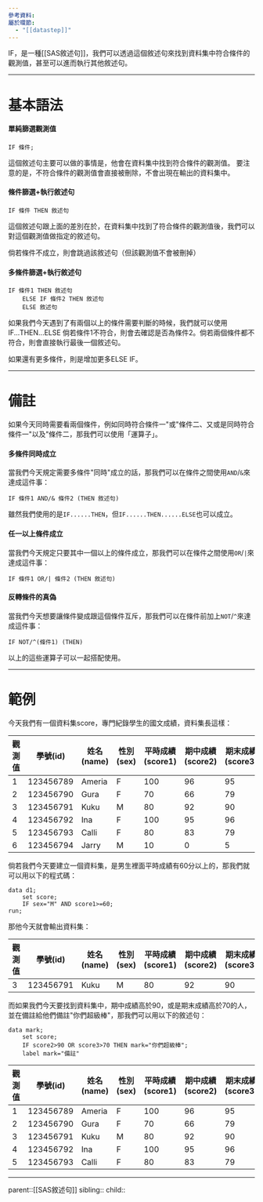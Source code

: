 ```yaml
---
參考資料: 
屬於環節:
  - "[[datastep]]"
---
```

IF，是一種[[SAS敘述句]]，我們可以透過這個敘述句來找到資料集中符合條件的觀測值，甚至可以進而執行其他敘述句。
- - -
# 基本語法
#### 單純篩選觀測值
```SAS
IF 條件;
```
這個敘述句主要可以做的事情是，他會在資料集中找到符合條件的觀測值。
要注意的是，不符合條件的觀測值會直接被刪除，不會出現在輸出的資料集中。
#### 條件篩選+執行敘述句
```SAS
IF 條件 THEN 敘述句
```
這個敘述句跟上面的差別在於，在資料集中找到了符合條件的觀測值後，我們可以對這個觀測值做指定的敘述句。

倘若條件不成立，則會跳過該敘述句（但該觀測值不會被刪掉）
#### 多條件篩選+執行敘述句
```SAS
IF 條件1 THEN 敘述句
	ELSE IF 條件2 THEN 敘述句
	ELSE 敘述句
```
如果我們今天遇到了有兩個以上的條件需要判斷的時候，我們就可以使用IF...THEN...ELSE
倘若條件1不符合，則會去確認是否為條件2。倘若兩個條件都不符合，則會直接執行最後一個敘述句。

如果還有更多條件，則是增加更多ELSE IF。
- - -
# 備註
如果今天同時需要看兩個條件，例如同時符合條件一"或"條件二、又或是同時符合條件一"以及"條件二，那我們可以使用「運算子」。
#### 多條件同時成立
當我們今天規定需要多條件"同時"成立的話，那我們可以在條件之間使用`AND`/`&`來達成這件事：
```SAS
IF 條件1 AND/& 條件2 (THEN 敘述句)
```
雖然我們使用的是`IF......THEN`，但`IF......THEN......ELSE`也可以成立。
#### 任一以上條件成立
當我們今天規定只要其中一個以上的條件成立，那我們可以在條件之間使用`OR`/`|`來達成這件事：
```SAS
IF 條件1 OR/| 條件2 (THEN 敘述句)
```
#### 反轉條件的真偽
當我們今天想要讓條件變成跟這個條件互斥，那我們可以在條件前加上`NOT`/`^`來達成這件事：
```SAS
IF NOT/^(條件1) (THEN)
```
以上的這些運算子可以一起搭配使用。
- - -
# 範例
今天我們有一個資料集score，專門紀錄學生的國文成績，資料集長這樣：

| 觀測值 | 學號(id)    | 姓名(name) | 性別(sex) | 平時成績(score1) | 期中成績(score2) | 期末成績<br>(score3) |
| --- | --------- | -------- | ------- | ------------ | ------------ | ---------------- |
| 1   | 123456789 | Ameria   | F       | 100          | 96           | 95               |
| 2   | 123456790 | Gura     | F       | 70           | 66           | 79               |
| 3   | 123456791 | Kuku     | M       | 80           | 92           | 90               |
| 4   | 123456792 | Ina      | F       | 100          | 95           | 96               |
| 5   | 123456793 | Calli    | F       | 80           | 83           | 79               |
| 6   | 123456794 | Jarry    | M       | 10           | 0            | 5                |
倘若我們今天要建立一個資料集，是男生裡面平時成績有60分以上的，那我們就可以用以下的程式碼：
```SAS
data d1;
	set score;
	IF sex="M" AND score1>=60;
run; 
```

那他今天就會輸出資料集：

| 觀測值 | 學號(id)    | 姓名(name) | 性別(sex) | 平時成績(score1) | 期中成績(score2) | 期末成績<br>(score3) |
| --- | --------- | -------- | ------- | ------------ | ------------ | ---------------- |
| 3   | 123456791 | Kuku     | M       | 80           | 92           | 90               |

而如果我們今天要找到資料集中，期中成績高於90，或是期末成績高於70的人，並在備註給他們備註"你們超級棒"，那我們可以用以下的敘述句：

```SAS
data mark;
	set score;
	IF score2>90 OR score3>70 THEN mark="你們超級棒";
	label mark="備註"
```

| 觀測值 | 學號(id)    | 姓名(name) | 性別(sex) | 平時成績(score1) | 期中成績(score2) | 期末成績<br>(score3) |
| --- | --------- | -------- | ------- | ------------ | ------------ | ---------------- |
| 1   | 123456789 | Ameria   | F       | 100          | 96           | 95               |
| 2   | 123456790 | Gura     | F       | 70           | 66           | 79               |
| 3   | 123456791 | Kuku     | M       | 80           | 92           | 90               |
| 4   | 123456792 | Ina      | F       | 100          | 95           | 96               |
| 5   | 123456793 | Calli    | F       | 80           | 83           | 79               |

- - -
parent::[[SAS敘述句]]
sibling::
child::